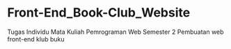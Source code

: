 # Front-End_Book-Club_Website 

Tugas Individu Mata Kuliah Pemrograman Web Semester 2 
Pembuatan web front-end klub buku
